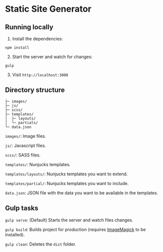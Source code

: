 Static Site Generator
=====================

Running locally
---------------

1. Install the dependencies:

```
npm install
```

2. Start the server and watch for changes:

```
gulp
```

3. Visit `http://localhost:3000`

Directory structure
-------------------

```
├─ images/
├─ js/
├─ scss/
├─ templates/
│  ├─ layouts/
│  └─ partials/
└─ data.json
```

`images/`: Image files.

`js/`: Javascript files.

`scss/`: SASS files.

`templates/`: Nunjucks templates.

`templates/layouts/`: Nunjucks templates you want to extend.

`templates/partial/`: Nunjucks templates you want to include.

`data.json`: JSON file with the data you want to be available in the templates.


Gulp tasks
----------

`gulp serve`: (Default) Starts the server and watch files changes.

`gulp build`: Builds project for production (requires [ImageMagick](http://www.imagemagick.org/script/index.php) to be installed).

`gulp clean`: Deletes the `dist` folder.
